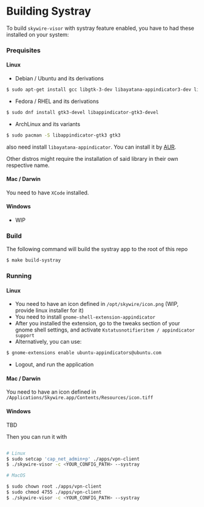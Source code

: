 # Building Systray

To build `skywire-visor` with systray feature enabled, you have to had these installed on your system:

### Prequisites

#### Linux

- Debian / Ubuntu and its derivations

```bash
$ sudo apt-get install gcc libgtk-3-dev libayatana-appindicator3-dev libappindicator3-dev
```

- Fedora / RHEL and its derivations

```bash
$ sudo dnf install gtk3-devel libappindicator-gtk3-devel
```

- ArchLinux and its variants

```bash
$ sudo pacman -S libappindicator-gtk3 gtk3
```
also need install `libayatana-appindicator`. You can install it by [AUR](https://aur.archlinux.org/packages/libayatana-appindicator).

Other distros might require the installation of said library in their own respective name.

#### Mac / Darwin

You need to have `XCode` installed.

#### Windows

- WIP

### Build

The following command will build the systray app to the root of this repo

```bash
$ make build-systray
```

### Running

#### Linux

- You need to have an icon defined in `/opt/skywire/icon.png` (WIP, provide linux installer for it)
- You need to install `gnome-shell-extension-appindicator`
- After you installed the extension, go to the tweaks section of your gnome shell settings, and
  activate `Kstatusnotifieritem / appindicator support`
- Alternatively, you can use:

```bash
$ gnome-extensions enable ubuntu-appindicators@ubuntu.com
```

- Logout, and run the application

#### Mac / Darwin

You need to have an icon defined in `/Applications/Skywire.app/Contents/Resources/icon.tiff`

#### Windows

TBD

Then you can run it with

```bash

# Linux
$ sudo setcap 'cap_net_admin+p' ./apps/vpn-client
$ ./skywire-visor -c <YOUR_CONFIG_PATH> --systray

# MacOS

$ sudo chown root ./apps/vpn-client
$ sudo chmod 4755 ./apps/vpn-client
$ ./skywire-visor -c <YOUR_CONFIG_PATH> --systray
```
